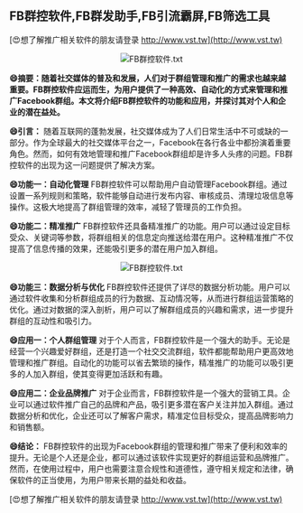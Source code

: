## **FB群控软件,FB群发助手,FB引流霸屏,FB筛选工具**

[😍想了解推广相关软件的朋友请登录 http://www.vst.tw](http://www.vst.tw)

 <center><img src="https://vst.tw/MP4/tuiguang/png/7.png" alt="FB群控软件.txt"></center>

**😄摘要：随着社交媒体的普及和发展，人们对于群组管理和推广的需求也越来越重要。FB群控软件应运而生，为用户提供了一种高效、自动化的方式来管理和推广Facebook群组。本文将介绍FB群控软件的功能和应用，并探讨其对个人和企业的潜在益处。**

**😄引言：**
随着互联网的蓬勃发展，社交媒体成为了人们日常生活中不可或缺的一部分。作为全球最大的社交媒体平台之一，Facebook在各行各业中都扮演着重要角色。然而，如何有效地管理和推广Facebook群组却是许多人头疼的问题。FB群控软件的出现为这一问题提供了解决方案。

**😄功能一：自动化管理**
FB群控软件可以帮助用户自动管理Facebook群组。通过设置一系列规则和策略，软件能够自动进行发布内容、审核成员、清理垃圾信息等操作。这极大地提高了群组管理的效率，减轻了管理员的工作负担。

**😄功能二：精准推广**
FB群控软件还具备精准推广的功能。用户可以通过设定目标受众、关键词等参数，将群组相关的信息定向推送给潜在用户。这种精准推广不仅提高了信息传播的效果，还能吸引更多的潜在用户加入群组。

 <center><img src="https://vst.tw/MP4/tuiguang/png/8.png" alt="FB群控软件.txt"></center>

**😄功能三：数据分析与优化**
FB群控软件还提供了详尽的数据分析功能。用户可以通过软件收集和分析群组成员的行为数据、互动情况等，从而进行群组运营策略的优化。通过对数据的深入剖析，用户可以了解群组成员的兴趣和需求，进一步提升群组的互动性和吸引力。

**😄应用一：个人群组管理**
对于个人而言，FB群控软件是一个强大的助手。无论是经营一个兴趣爱好群组，还是打造一个社交交流群组，软件都能帮助用户更高效地管理和推广群组。自动化的功能可以省去繁琐的操作，精准推广的功能可以吸引更多的人加入群组，使其变得更加活跃和有趣。

**😄应用二：企业品牌推广**
对于企业而言，FB群控软件是一个强大的营销工具。企业可以通过软件推广自己的品牌和产品，吸引更多潜在客户关注并加入群组。通过数据分析和优化，企业还可以了解客户需求，精准定位目标受众，提高品牌影响力和销售额。

**😄结论：**
FB群控软件的出现为Facebook群组的管理和推广带来了便利和效率的提升。无论是个人还是企业，都可以通过该软件实现更好的群组运营和品牌推广。然而，在使用过程中，用户也需要注意合规性和道德性，遵守相关规定和法律，确保软件的正当使用，为用户带来长期的益处和收益。

[😍想了解推广相关软件的朋友请登录 http://www.vst.tw](http://www.vst.tw)



